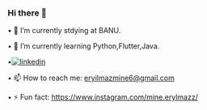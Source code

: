 ### Hi there 👋

• 🔭 I’m currently stdying at BANU. 

• 🌱 I’m currently learning Python,Flutter,Java.

•[![linkedin](https://img.shields.io/badge/Linkedin-000000?style=for-the-badge&logo=Linkedin&logoColor=white)](http://www.linkedin.com/in/mine-ery%C4%B1lmaz-486313255)
 
• 📫 How to reach me: eryilmazmine6@gmail.com

• ⚡ Fun fact: https://www.instagram.com/mine.erylmazz/

